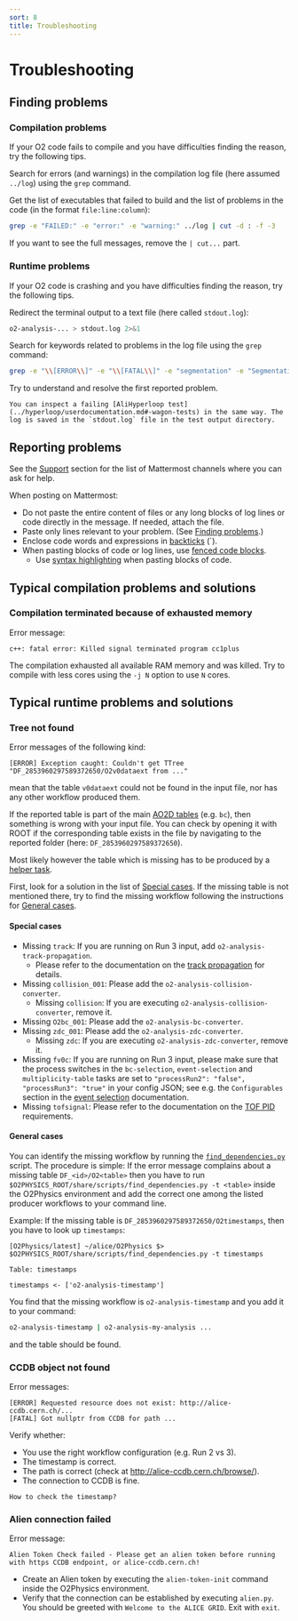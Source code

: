 ```yaml
---
sort: 8
title: Troubleshooting
---
```


# Troubleshooting

## Finding problems

### Compilation problems

If your O2 code fails to compile and you have difficulties finding the reason, try the following tips.

Search for errors (and warnings) in the compilation log file (here assumed `../log`) using the `grep` command.

Get the list of executables that failed to build and the list of problems in the code (in the format `file:line:column`):

```bash
grep -e "FAILED:" -e "error:" -e "warning:" ../log | cut -d : -f -3
```

If you want to see the full messages, remove the `| cut...` part.

### Runtime problems

If your O2 code is crashing and you have difficulties finding the reason, try the following tips.

Redirect the terminal output to a text file (here called `stdout.log`):

```bash
o2-analysis-... > stdout.log 2>&1
```

Search for keywords related to problems in the log file using the `grep` command:

```bash
grep -e "\\[ERROR\\]" -e "\\[FATAL\\]" -e "segmentation" -e "Segmentation" -e "SEGMENTATION" -e "command not found" -e "Error:" -e "Error in " -e "\\[WARN\\]" stdout.log
```

Try to understand and resolve the first reported problem.

```note
You can inspect a failing [AliHyperloop test](../hyperloop/userdocumentation.md#-wagon-tests) in the same way. The log is saved in the `stdout.log` file in the test output directory.
```

## Reporting problems

See the [Support](../gettingstarted/support.md) section for the list of Mattermost channels where you can ask for help.

When posting on Mattermost:

- Do not paste the entire content of files or any long blocks of log lines or code directly in the message. If needed, attach the file.
- Paste only lines relevant to your problem. (See [Finding problems](#finding-problems).)
- Enclose code words and expressions in [backticks](https://www.markdownguide.org/basic-syntax/#code) (`).
- When pasting blocks of code or log lines, use [fenced code blocks](https://www.markdownguide.org/extended-syntax/#fenced-code-blocks).
  - Use [syntax highlighting](https://www.markdownguide.org/extended-syntax/#syntax-highlighting) when pasting blocks of code.

## Typical compilation problems and solutions

### Compilation terminated because of exhausted memory

Error message:

```text
c++: fatal error: Killed signal terminated program cc1plus
```

The compilation exhausted all available RAM memory and was killed. Try to compile with less cores using the `-j N` option to use `N` cores.

## Typical runtime problems and solutions

### Tree not found

Error messages of the following kind:

```text
[ERROR] Exception caught: Couldn't get TTree "DF_2853960297589372650/O2v0dataext from ..."
```

mean that the table `v0dataext` could not be found in the input file, nor has any other workflow produced them.

If the reported table is part of the main [AO2D tables](../datamodel/ao2dTables.md) (e.g. `bc`), then something is wrong with your input file.
You can check by opening it with ROOT if the corresponding table exists in the file by navigating to the reported folder (here: `DF_2853960297589372650`).

Most likely however the table which is missing has to be produced by a [helper task](../datamodel/helperTaskTables.md).

First, look for a solution in the list of [Special cases](#special-cases).
If the missing table is not mentioned there, try to find the missing workflow following the instructions for [General cases](#general-cases).

#### Special cases

- Missing `track`: If you are running on Run 3 input, add `o2-analysis-track-propagation`.
  - Please refer to the documentation on the [track propagation](../basics-usage/HelperTasks.md#track-propagation) for details.
- Missing `collision_001`: Please add the `o2-analysis-collision-converter`.
  - Missing `collision`: If you are executing `o2-analysis-collision-converter`, remove it.
- Missing `O2bc_001`: Please add the `o2-analysis-bc-converter`.
- Missing `zdc_001`: Please add the `o2-analysis-zdc-converter`.
  - Missing `zdc`: If you are executing `o2-analysis-zdc-converter`, remove it.
- Missing `fv0c`: If you are running on Run 3 input, please make sure that the process switches in the `bc-selection`, `event-selection` and `multiplicity-table` tasks are set to `"processRun2": "false", "processRun3": "true"` in your config JSON; see e.g. the `Configurables` section in the [event selection](../basics-usage/HelperTasks.md#event-selection) documentation.
- Missing `tofsignal`: Please refer to the documentation on the [TOF PID](../basics-usage/HelperTasks.md#particle-identification) requirements.

#### General cases

You can identify the missing workflow by running the [`find_dependencies.py`](https://github.com/AliceO2Group/O2Physics/blob/master/Scripts/find_dependencies.py) script.
The procedure is simple: If the error message complains about a missing table `DF_<id>/O2<table>` then you have to run `$O2PHYSICS_ROOT/share/scripts/find_dependencies.py -t <table>`
inside the O2Physics environment and add the correct one among the listed producer workflows to your command line.

Example: If the missing table is `DF_2853960297589372650/O2timestamps`, then you have to look up `timestamps`:

```text
[O2Physics/latest] ~/alice/O2Physics $> $O2PHYSICS_ROOT/share/scripts/find_dependencies.py -t timestamps

Table: timestamps

timestamps <- ['o2-analysis-timestamp']
```

You find that the missing workflow is `o2-analysis-timestamp` and you add it to your command:

```bash
o2-analysis-timestamp | o2-analysis-my-analysis ...
```

and the table should be found.

### CCDB object not found

Error messages:

```text
[ERROR] Requested resource does not exist: http://alice-ccdb.cern.ch/...
[FATAL] Got nullptr from CCDB for path ...
```

Verify whether:

- You use the right workflow configuration (e.g. Run 2 vs 3).
- The timestamp is correct.
- The path is correct (check at <http://alice-ccdb.cern.ch/browse/>).
- The connection to CCDB is fine.

```todo
How to check the timestamp?
```

### Alien connection failed

Error message:

```text
Alien Token Check failed - Please get an alien token before running with https CCDB endpoint, or alice-ccdb.cern.ch!
```

- Create an Alien token by executing the `alien-token-init` command inside the O2Physics environment.
- Verify that the connection can be established by executing `alien.py`. You should be greeted with `Welcome to the ALICE GRID`. Exit with `exit`.

